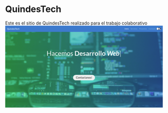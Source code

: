 # QuindesTech
Este es el sitio de QuindesTech realizado para el trabajo colaborativo
![](https://github.com/AlanDannS/QuindesTech/blob/main/principal.png)
